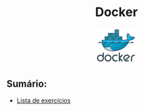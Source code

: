 <h1 align="center"> Docker </h1>

<p align="center">
  <img alt="logo do docker" src="../public/docker-logo.png" width="20%">
</p>

<h2>Sumário:</h2>

* [Lista de exercícios](exercicios/README.md)
